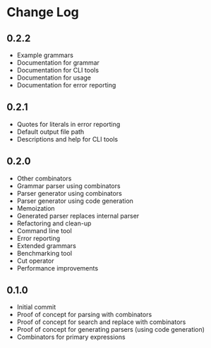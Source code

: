 Change Log
==========

0.2.2
-----

 - Example grammars
 - Documentation for grammar
 - Documentation for CLI tools
 - Documentation for usage
 - Documentation for error reporting

0.2.1
-----

 - Quotes for literals in error reporting
 - Default output file path
 - Descriptions and help for CLI tools

0.2.0
-----

 - Other combinators
 - Grammar parser using combinators
 - Parser generator using combinators
 - Parser generator using code generation
 - Memoization
 - Generated parser replaces internal parser
 - Refactoring and clean-up
 - Command line tool
 - Error reporting
 - Extended grammars
 - Benchmarking tool
 - Cut operator
 - Performance improvements

0.1.0
-----

 - Initial commit
 - Proof of concept for parsing with combinators
 - Proof of concept for search and replace with combinators
 - Proof of concept for generating parsers (using code generation)
 - Combinators for primary expressions

